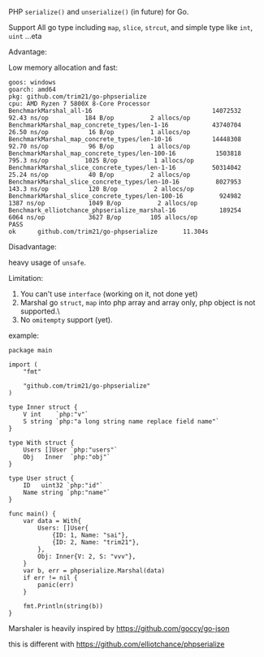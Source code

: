 PHP `serialize()` and `unserialize()` (in future) for Go.

Support All go type including `map`, `slice`, `strcut`, and simple type like `int`, `uint` ...eta

Advantage:

Low memory allocation and fast:

```text
goos: windows
goarch: amd64
pkg: github.com/trim21/go-phpserialize
cpu: AMD Ryzen 7 5800X 8-Core Processor
BenchmarkMarshal_all-16                                 14072532                92.43 ns/op          184 B/op          2 allocs/op
BenchmarkMarshal_map_concrete_types/len-1-16            43740704                26.50 ns/op           16 B/op          1 allocs/op
BenchmarkMarshal_map_concrete_types/len-10-16           14448308                92.70 ns/op           96 B/op          1 allocs/op
BenchmarkMarshal_map_concrete_types/len-100-16           1503818               795.3 ns/op          1025 B/op          1 allocs/op
BenchmarkMarshal_slice_concrete_types/len-1-16          50314042                25.24 ns/op           40 B/op          2 allocs/op
BenchmarkMarshal_slice_concrete_types/len-10-16          8027953               143.3 ns/op           120 B/op          2 allocs/op
BenchmarkMarshal_slice_concrete_types/len-100-16          924982              1387 ns/op            1049 B/op          2 allocs/op
Benchmark_elliotchance_phpserialize_marshal-16            189254              6064 ns/op            3627 B/op        105 allocs/op
PASS
ok      github.com/trim21/go-phpserialize       11.304s
```

Disadvantage:

heavy usage of `unsafe`.

Limitation:

1. You can't use `interface` (working on it, not done yet)
2. Marshal go `struct`, `map` into php array and array only, php object is not supported.\
3. No `omitempty` support (yet).

example:

```golang
package main

import (
	"fmt"

	"github.com/trim21/go-phpserialize"
)

type Inner struct {
	V int    `php:"v"`
	S string `php:"a long string name replace field name"`
}

type With struct {
	Users []User `php:"users"`
	Obj   Inner  `php:"obj"`
}

type User struct {
	ID   uint32 `php:"id"`
	Name string `php:"name"`
}

func main() {
	var data = With{
		Users: []User{
			{ID: 1, Name: "sai"},
			{ID: 2, Name: "trim21"},
		},
		Obj: Inner{V: 2, S: "vvv"},
	}
	var b, err = phpserialize.Marshal(data)
	if err != nil {
		panic(err)
	}

	fmt.Println(string(b))
}
```

Marshaler is heavily inspired by https://github.com/goccy/go-json

this is different with https://github.com/elliotchance/phpserialize
